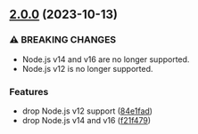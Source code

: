 ## [2.0.0](https://github.com/kenany/tanh/compare/1.1.1...2.0.0) (2023-10-13)


### ⚠ BREAKING CHANGES

* Node.js v14 and v16 are no longer supported.
* Node.js v12 is no longer supported.

### Features

* drop Node.js v12 support ([84e1fad](https://github.com/kenany/tanh/commit/84e1fad8a073d68a2c0a7ff448c54cd065ed879c))
* drop Node.js v14 and v16 ([f21f479](https://github.com/kenany/tanh/commit/f21f4798db72351f80ccb0bc80432275cb1680cf))
